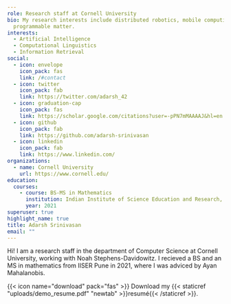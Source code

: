 ```yaml
---
role: Research staff at Cornell University
bio: My research interests include distributed robotics, mobile computing and
  programmable matter.
interests:
  - Artificial Intelligence
  - Computational Linguistics
  - Information Retrieval
social:
  - icon: envelope
    icon_pack: fas
    link: /#contact
  - icon: twitter
    icon_pack: fab
    link: https://twitter.com/adarsh_42
  - icon: graduation-cap
    icon_pack: fas
    link: https://scholar.google.com/citations?user=-pPN7mMAAAAJ&hl=en
  - icon: github
    icon_pack: fab
    link: https://github.com/adarsh-srinivasan
  - icon: linkedin
    icon_pack: fab
    link: https://www.linkedin.com/
organizations:
  - name: Cornell University
    url: https://www.cornell.edu/
education:
  courses:
    - course: BS-MS in Mathematics
      institution: Indian Institute of Science Education and Research, Pune
      year: 2021
superuser: true
highlight_name: true
title: Adarsh Srinivasan
email: ""
---
```

Hi! I am a research staff in the department of Computer Science at Cornell University, working with Noah Stephens-Davidowitz. I recieved a BS and an MS in mathematics from IISER Pune in 2021, where I was adviced by Ayan Mahalanobis. 

{{< icon name="download" pack="fas" >}} Download my {{< staticref "uploads/demo_resume.pdf" "newtab" >}}resumé{{< /staticref >}}.